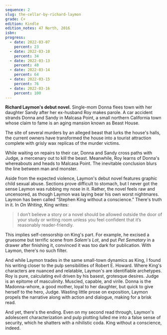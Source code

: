 ```yaml
---
sequence: 2
slug: the-cellar-by-richard-laymon
grade: C+
edition: Kindle
edition_notes: 47 North, 2016
isbn:
progress:
  - date: 2022-03-07
    percent: 23
  - date: 2022-03-10
    percent: 34
  - date: 2022-03-13
    percent: 40
  - date: 2022-03-14
    percent: 64
  - date: 2022-03-15
    percent: 76
  - date: 2022-03-16
    percent: 100
---
```


**Richard Laymon's debut novel.** Single-mom Donna flees town with her daughter Sandy after her ex-husband Roy makes parole. A car accident strands Donna and Sandy in Malcasa Point, a small northern California town whose claim to fame is an aging mansion known as Beast House.

<!-- end -->

The site of several murders by an alleged beast that lurks the house's halls, the current owners have transformed the house into a tourist attraction complete with grisly wax replicas of the murder victims.

While waiting on repairs to their car, Donna and Sandy cross paths with Judge, a mercenary out to kill the beast. Meanwhile, Roy learns of Donna's whereabouts and heads to Malcasa Point. The inevitable conclusion blurs the line between man and monster.

Aside from the expected violence, Laymon's debut novel features graphic child sexual abuse. Sections prove difficult to stomach, but I never got the sense Laymon was rubbing my nose in it. Rather, the novel feels raw and uncensored, as though Laymon was laying bear his own worst nightmares. Laymon has been called “Stephen King without a conscience.” There's truth in it. In <span data-work-slug="on-writing-by-stephen-king">_On Writing_</span>, King writes:

> I don’t believe a story or a novel should be allowed outside the door of your study or writing room unless you feel confident that it’s reasonably reader-friendly.

This implies self-censorship on King's part. For example, he excised a gruesome but terrific scene from <span data-work-slug="salems-lot-by-stephen-king">_Salem's Lot_</span>, and put <span data-work-slug="pet-sematary-by-stephen-king">_Pet Sematary_</span> in a drawer after finishing it, convinced it was too dark for publication. With Laymon, there's no such filter.

And while Laymon trades in the same small-town dynamics as King, I found his writing closer to the pulp sensibilities of Robert E. Howard. Where King's characters are nuanced and relatable, Laymon's are identifiable archetypes. Roy is pure, calculating evil driven by his basest, grotesque desires. Judge is an epitome of masculinity. Muscled, capable, and virile. Donna is the Madonna-whore, a good mother, loyal to her daughter, but quick to give herself to the hero, Judge. Wasting little prose on exposition, Laymon propels the narrative along with action and dialogue, making for a brisk read.

And yet, there's the ending. Even on my second read through, Laymon's adolescent characterization and pulp plotting lulled me into a false sense of security, which he shatters with a nihilistic coda. King without a conscience, indeed.
